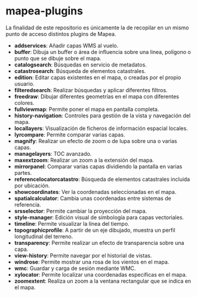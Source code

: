 # mapea-plugins
La finalidad de este repositorio es únicamente la de recopilar en un mismo punto de acceso distintos plugins de Mapea. 

* **addservices**: Añadir capas WMS al vuelo.
* **buffer**: Dibuja un buffer o área de influencia sobre una linea, polígono o punto que se dibuje sobre el mapa.
* **catalogsearch**: Búsquedas en servicio de metadatos.
* **catastrosearch**: Búsqueda de elementos catastrales.
* **edition**: Editar capas existentes en el mapa, o creadas por el propio usuario.
* **filteredsearch**: Realizar búsquedas y aplicar diferentes filtros.
* **freedraw**: Dibujar diferentes geometrías en el mapa con diferentes colores.
* **fullviewmap**: Permite poner el mapa en pantalla completa.
* **history-navigation**: Controles para gestión de la vista y navegación del mapa.
* **locallayers**: Visualización de ficheros de información espacial locales.
* **lyrcompare**: Permite comparar varias capas.
* **magnify**: Realizar un efecto de zoom o de lupa sobre una o varias capas.
* **managelayers**: TOC avanzado.
* **maxextzoom**: Realizar un zoom a la extensión del mapa.
* **mirrorpanel**: Comparar varias capas dividiendo la pantalla en varias partes.
* **referencelocatorcatastro**: Búsqueda de elementos catastrales incluida por ubicación.
* **showcoordinates**: Ver la coordenadas seleccionadas en el mapa.
* **spatialcalculator**: Cambia unas coordenadas entre sistemas de referencia.
* **srsselector**: Permite cambiar la proyección del mapa.
* **style-manager**: Edición visual de simbología para capas vectoriales.
* **timeline**: Permite visualizar la línea del tiempo.
* **topographicprofile**: A partir de un eje dibujado, muestra un perfil longitudinal del terreno.
* **transparency**: Permite realizar un efecto de transparencia sobre una capa.
* **view-history**: Permite navegar por el historial de vistas.
* **windrose**: Permite mostrar una rosa de los vientos en el mapa.
* **wmc**: Guardar y carga de sesión mediante WMC.
* **xylocator**: Permite localizar una coordenadas especificas en el mapa.
* **zoomextent**: Realiza un zoom a la ventana rectangular que se indica en el mapa.
